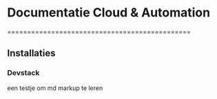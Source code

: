 # Documentatie Cloud & Automation

==============================================

## Installaties

### Devstack

een testje om md markup te leren
